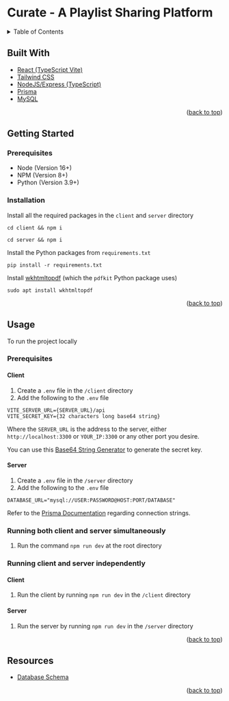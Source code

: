 <a name="readme-top"></a>

<!-- PROJECT LOGO -->

# Curate - A Playlist Sharing Platform

<!-- TABLE OF CONTENTS -->
<details>
  <summary>Table of Contents</summary>
  <ol>
    <li>
      <a href="#built-with">Built With</a></li>
    </li>
    <li>
      <a href="#getting-started">Getting Started</a>
      <ul>
        <li><a href="#prerequisites">Prerequisites</a></li>
        <li><a href="#installation">Installation</a></li>
      </ul>
    </li>
    <li><a href="#usage">Usage</a></li>
    <li><a href="#resources">Resources</a></li>
  </ol>
</details>

## Built With

- [React (TypeScript Vite)](https://vitejs.dev/)
- [Tailwind CSS](https://tailwindcss.com/)
- [NodeJS/Express (TypeScript)](https://expressjs.com/)
- [Prisma](https://www.prisma.io/)
- [MySQL](https://www.mysql.com/)

<p align="right">(<a href="#readme-top">back to top</a>)</p>

## Getting Started

### Prerequisites

- Node (Version 16+)
- NPM (Version 8+)
- Python (Version 3.9+)

### Installation

Install all the required packages in the `client` and `server` directory

```
cd client && npm i

cd server && npm i
```

Install the Python packages from `requirements.txt`

```
pip install -r requirements.txt
```

Install [wkhtmltopdf](https://wkhtmltopdf.org/downloads.html) (which the `pdfkit` Python package uses)

```
sudo apt install wkhtmltopdf
```

<p align="right">(<a href="#readme-top">back to top</a>)</p>

## Usage

To run the project locally

### Prerequisites

#### Client

1.  Create a `.env` file in the `/client` directory
2.  Add the following to the `.env` file

```
VITE_SERVER_URL={SERVER_URL}/api
VITE_SECRET_KEY={32 characters long base64 string}
```

Where the `SERVER_URL` is the address to the server, either `http://localhost:3300` or `YOUR_IP:3300` or any other port you desire.

You can use this [Base64 String Generator](https://generate.plus/en/base64) to generate the secret key.

#### Server

1.  Create a `.env` file in the `/server` directory
2.  Add the following to the `.env` file

```
DATABASE_URL="mysql://USER:PASSWORD@HOST:PORT/DATABASE"
```

Refer to the [Prisma Documentation](https://pris.ly/d/connection-strings) regarding connection strings.

### Running both client and server simultaneously

1. Run the command `npm run dev` at the root directory

### Running client and server independently

#### Client

1.  Run the client by running `npm run dev` in the `/client` directory

#### Server

1.  Run the server by running `npm run dev` in the `/server` directory

<p align="right">(<a href="#readme-top">back to top</a>)</p>

## Resources

- [Database Schema](https://dbdiagram.io/d/6489cc7e722eb77494f57f59)

<p align="right">(<a href="#readme-top">back to top</a>)</p>
